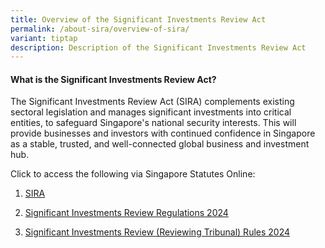 ```yaml
---
title: Overview of the Significant Investments Review Act
permalink: /about-sira/overview-of-sira/
variant: tiptap
description: Description of the Significant Investments Review Act
---
```

<h4><strong>What is the Significant Investments Review Act?</strong></h4>
<p>The Significant Investments Review Act (SIRA) complements existing sectoral
legislation and manages significant investments into critical entities,
to safeguard Singapore's national security interests. This will provide
businesses and investors with continued confidence in Singapore as a stable,
trusted, and well-connected global business and investment hub.</p>
<p>Click to access the following via Singapore Statutes Online:</p>
<ol data-tight="true" class="tight">
<li>
<p><a href="https://storage.egazette.gov.sg/getFiles?ct=as&amp;yr=2024&amp;filename=24acts04.pdf" rel="noopener noreferrer nofollow" target="_blank">SIRA</a>
</p>
</li>
<li>
<p><a href="https://storage.egazette.gov.sg/getFiles?ct=sls&amp;yr=2024&amp;filename=24sls229.pdf" rel="noopener noreferrer nofollow" target="_blank">Significant Investments Review Regulations 2024</a>
</p>
</li>
<li>
<p><a href="https://storage.egazette.gov.sg/getFiles?ct=sls&amp;yr=2024&amp;filename=24sls230.pdf" rel="noopener noreferrer nofollow" target="_blank">Significant Investments Review (Reviewing Tribunal) Rules 2024</a>
</p>
</li>
</ol>
<p></p>